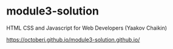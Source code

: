# module3-solution
 HTML CSS and Javascript for Web Developers (Yaakov Chaikin)

 https://octoberi.github.io/module3-solution.github.io/
